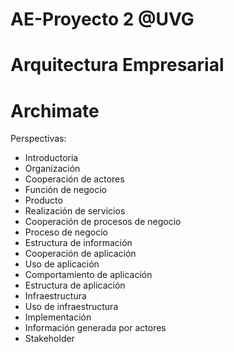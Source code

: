 ﻿# AE-Proyecto 2 @UVG
# Arquitectura Empresarial
# Archimate

Perspectivas:
<ul>
<li>Introductoria</li>
<li>Organización</li>
<li>Cooperación de actores</li>
<li>Función de negocio</li>
<li>Producto</li>
<li>Realización de servicios</li>
<li>Cooperación de procesos de negocio</li>
<li>Proceso de negocio</li>
<li>Estructura de información</li>
<li>Cooperación de aplicación</li>
<li>Uso de aplicación</li>
<li>Comportamiento de aplicación</li>
<li>Estructura de aplicación</li>
<li>Infraestructura</li>
<li>Uso de infraestructura</li>
<li>Implementación</li>
<li>Información generada por actores</li>
<li>Stakeholder</li>
